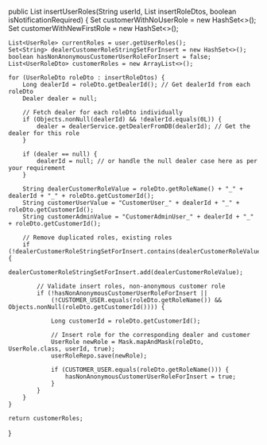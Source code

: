 public List<UserRoleDto> insertUserRoles(String userId, List<UserRoleDto> insertRoleDtos, boolean isNotificationRequired) {
    Set<String> customerWithNoUserRole = new HashSet<>();
    Set<Long> customerWithNewFirstRole = new HashSet<>();
    
    List<UserRole> currentRoles = user.getUserRoles();
    Set<String> dealerCustomerRoleStringSetForInsert = new HashSet<>();
    boolean hasNonAnonymousCustomerUserRoleForInsert = false;
    List<UserRoleDto> customerRoles = new ArrayList<>();
    
    for (UserRoleDto roleDto : insertRoleDtos) {
        Long dealerId = roleDto.getDealerId(); // Get dealerId from each roleDto
        Dealer dealer = null;
        
        // Fetch dealer for each roleDto individually
        if (Objects.nonNull(dealerId) && !dealerId.equals(0L)) {
            dealer = dealerService.getDealerFromDB(dealerId); // Get the dealer for this role
        }

        if (dealer == null) {
            dealerId = null; // or handle the null dealer case here as per your requirement
        }

        String dealerCustomerRoleValue = roleDto.getRoleName() + "_" + dealerId + "_" + roleDto.getCustomerId();
        String customerUserValue = "CustomerUser_" + dealerId + "_" + roleDto.getCustomerId();
        String customerAdminValue = "CustomerAdminUser_" + dealerId + "_" + roleDto.getCustomerId();

        // Remove duplicated roles, existing roles
        if (!dealerCustomerRoleStringSetForInsert.contains(dealerCustomerRoleValue)) {
            dealerCustomerRoleStringSetForInsert.add(dealerCustomerRoleValue);

            // Validate insert roles, non-anonymous customer role
            if (!hasNonAnonymousCustomerUserRoleForInsert || 
                (!CUSTOMER_USER.equals(roleDto.getRoleName()) && Objects.nonNull(roleDto.getCustomerId()))) {
                
                Long customerId = roleDto.getCustomerId();

                // Insert role for the corresponding dealer and customer
                UserRole newRole = Mask.mapAndMask(roleDto, UserRole.class, userId, true);
                userRoleRepo.save(newRole);

                if (CUSTOMER_USER.equals(roleDto.getRoleName())) {
                    hasNonAnonymousCustomerUserRoleForInsert = true;
                }
            }
        }
    }

    return customerRoles;
}

